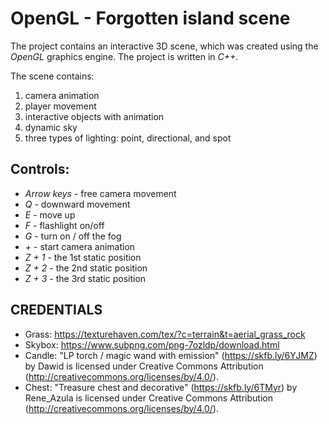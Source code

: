 # OpenGL - Forgotten island scene

The project contains an interactive 3D scene, which was created using the *OpenGL* graphics engine. The project is written in *C++*.

The scene contains:
1. camera animation 
2. player movement 
3. interactive objects with animation
4. dynamic sky
5. three types of lighting: point, directional, and spot

## Controls:
* *Arrow keys* - free camera movement
* *Q* - downward movement
* *E* - move up
* *F* - flashlight on/off
* *G* - turn on / off the fog
* *+* - start camera animation
* *Z + 1* - the 1st static position
* *Z + 2* - the 2nd static position
* *Z + 3* - the 3rd static position


## CREDENTIALS
* Grass: https://texturehaven.com/tex/?c=terrain&t=aerial_grass_rock
* Skybox: https://www.subpng.com/png-7ozldp/download.html
* Candle: "LP torch / magic wand with emission" (https://skfb.ly/6YJMZ) by Dawid is licensed under Creative Commons Attribution (http://creativecommons.org/licenses/by/4.0/).
* Chest: "Treasure chest and decorative" (https://skfb.ly/6TMyr) by Rene_Azula is licensed under Creative Commons Attribution (http://creativecommons.org/licenses/by/4.0/).
